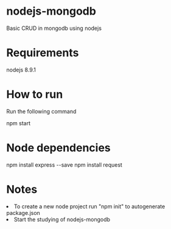 # nodejs-mongodb
Basic CRUD in mongodb using nodejs

# Requirements
nodejs 8.9.1

# How to run
Run the following command

npm start

# Node dependencies
npm install express --save
npm install request


# Notes
<li>To create a new node project run "npm init" to autogenerate package.json</li>
<li>Start the studying of nodejs-mongodb</li>
